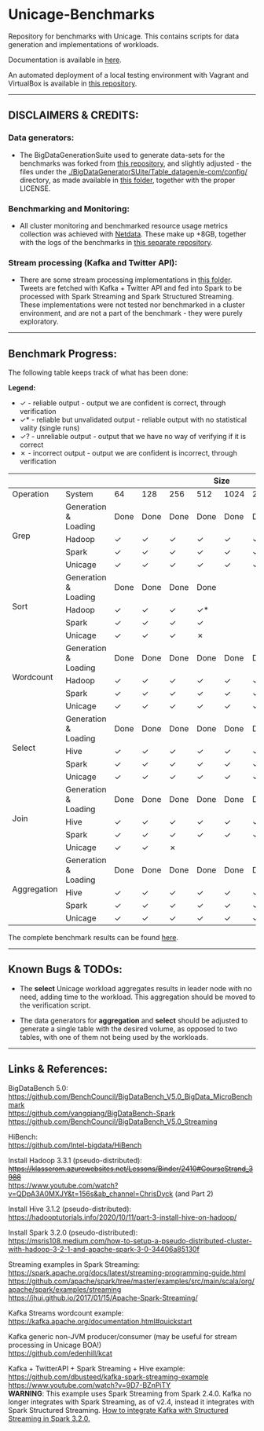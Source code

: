 # Unicage-Benchmarks

Repository for benchmarks with Unicage.
This contains scripts for data generation and implementations of workloads.

Documentation is available in [here](/documentation/documentation.md).

An automated deployment of a local testing environment with Vagrant and VirtualBox is available in [this repository](https://github.com/duartegithub/vagrant-hadoop-cluster).

---
## DISCLAIMERS & CREDITS:

### Data generators:
- The BigDataGenerationSuite used to generate data-sets for the benchmarks was forked from [this repository](https://github.com/BenchCouncil/BigDataBench_V5.0_BigData_MicroBenchmark/tree/main/BigDataGeneratorSuite), and slightly adjusted - the files under the [./BigDataGeneratorSUite/Table_datagen/e-com/config/](./BigDataGeneratorSuite/Table_datagen/e-com/config/) directory, as made available in [this folder](./BigDataGeneratorSuite/), together with the proper LICENSE.

### Benchmarking and Monitoring:
- All cluster monitoring and benchmarked resource usage metrics collection was achieved with [Netdata](https://www.netdata.cloud/). These make up +8GB, together with the logs of the benchmarks in [this separate repository](https://github.com/duartegithub/Unicage-Benchmarks-2021-2022-Results).

### Stream processing (Kafka and Twitter API):
- There are some stream processing implementations in [this folder](./workloads/stream/). Tweets are fetched with Kafka + Twitter API and fed into Spark to be processed with Spark Streaming and Spark Structured Streaming. These implementations were not tested nor benchmarked in a cluster environment, and are not a part of the benchmark - they were purely exploratory.

---
## Benchmark Progress:

The following table keeps track of what has been done:

**Legend:**
- ✓ - reliable output - output we are confident is correct, through verification
- ✓* - reliable but unvalidated output - reliable output with no statistical vality (single runs)
- ✓? - unreliable output - output that we have no way of verifying if it is correct
- ✗ - incorrect output - output we are confident is incorrect, through verification

<table class="tg">
<thead>
  <tr>
    <th class="tg-c3ow"></th>
    <th class="tg-c3ow"></th>
    <th class="tg-c3ow" colspan="8">Size</th>
  </tr>
</thead>
<tbody>
  <tr>
    <td class="tg-abip">Operation</td>
    <td class="tg-abip">System</td>
    <td class="tg-abip">64</td>
    <td class="tg-abip">128</td>
    <td class="tg-abip">256</td>
    <td class="tg-abip">512</td>
    <td class="tg-abip">1024</td>
    <td class="tg-abip">2048</td>
    <td class="tg-abip">4096</td>
    <td class="tg-abip">8192</td>
  </tr>
  <tr>
    <td class="tg-c3ow" rowspan="4">Grep</td>
    <td class="tg-c3ow">Generation &amp;<br>Loading</td>
    <td class="tg-c3ow">Done</td>
    <td class="tg-c3ow">Done</td>
    <td class="tg-c3ow">Done</td>
    <td class="tg-c3ow">Done</td>
    <td class="tg-c3ow">Done</td>
    <td class="tg-c3ow">Done</td>
    <td class="tg-c3ow">Done</td>
    <td class="tg-c3ow">Done</td>
  </tr>
  <tr>
    <td class="tg-abip">Hadoop</td>
    <td class="tg-abip">✓</td>
    <td class="tg-abip">✓</td>
    <td class="tg-abip">✓</td>
    <td class="tg-abip">✓</td>
    <td class="tg-abip">✓</td>
    <td class="tg-abip">✓</td>
    <td class="tg-abip">✓</td>
    <td class="tg-abip">✓</td>
  </tr>
  <tr>
    <td class="tg-c3ow">Spark</td>
    <td class="tg-c3ow">✓</td>
    <td class="tg-c3ow">✓</td>
    <td class="tg-c3ow">✓</td>
    <td class="tg-c3ow">✓</td>
    <td class="tg-c3ow">✓</td>
    <td class="tg-c3ow">✓</td>
    <td class="tg-c3ow">✓</td>
    <td class="tg-c3ow">✓</td>
  </tr>
  <tr>
    <td class="tg-abip">Unicage</td>
    <td class="tg-abip">✓</td>
    <td class="tg-abip">✓</td>
    <td class="tg-abip">✓</td>
    <td class="tg-abip">✓</td>
    <td class="tg-abip">✓</td>
    <td class="tg-abip">✓</td>
    <td class="tg-abip">✓</td>
    <td class="tg-abip">✓</td>
  </tr>
  <tr>
    <td class="tg-c3ow" rowspan="4">Sort</td>
    <td class="tg-c3ow">Generation &amp;<br>Loading</td>
    <td class="tg-c3ow">Done</td>
    <td class="tg-c3ow">Done</td>
    <td class="tg-c3ow">Done</td>
    <td class="tg-c3ow">Done</td>
    <td class="tg-c3ow"></td>
    <td class="tg-c3ow"></td>
    <td class="tg-c3ow"></td>
    <td class="tg-c3ow"></td>
  </tr>
  <tr>
    <td class="tg-abip">Hadoop</td>
    <td class="tg-abip">✓</td>
    <td class="tg-abip">✓</td>
    <td class="tg-abip">✓</td>
    <td class="tg-abip">✓*</td>
    <td class="tg-abip"></td>
    <td class="tg-abip"></td>
    <td class="tg-abip"></td>
    <td class="tg-abip"></td>
  </tr>
  <tr>
    <td class="tg-c3ow">Spark</td>
    <td class="tg-c3ow">✓</td>
    <td class="tg-c3ow">✓</td>
    <td class="tg-c3ow">✓</td>
    <td class="tg-c3ow">✓</td>
    <td class="tg-c3ow"></td>
    <td class="tg-c3ow"></td>
    <td class="tg-c3ow"></td>
    <td class="tg-c3ow"></td>
  </tr>
  <tr>
    <td class="tg-abip">Unicage</td>
    <td class="tg-abip">✓</td>
    <td class="tg-abip">✓</td>
    <td class="tg-abip">✓</td>
    <td class="tg-abip">✗</td>
    <td class="tg-abip"></td>
    <td class="tg-abip"></td>
    <td class="tg-abip"></td>
    <td class="tg-abip"></td>
  </tr>
  <tr>
    <td class="tg-c3ow" rowspan="4">Wordcount</td>
    <td class="tg-c3ow">Generation &amp;<br>Loading</td>
    <td class="tg-c3ow">Done</td>
    <td class="tg-c3ow">Done</td>
    <td class="tg-c3ow">Done</td>
    <td class="tg-c3ow">Done</td>
    <td class="tg-c3ow">Done</td>
    <td class="tg-c3ow">Done</td>
    <td class="tg-c3ow">Done</td>
    <td class="tg-c3ow">Done</td>
  </tr>
  <tr>
    <td class="tg-abip">Hadoop</td>
    <td class="tg-abip">✓</td>
    <td class="tg-abip">✓</td>
    <td class="tg-abip">✓</td>
    <td class="tg-abip">✓</td>
    <td class="tg-abip">✓</td>
    <td class="tg-abip">✓</td>
    <td class="tg-abip">✓</td>
    <td class="tg-abip">✓*</td>
  </tr>
  <tr>
    <td class="tg-c3ow">Spark</td>
    <td class="tg-c3ow">✓</td>
    <td class="tg-c3ow">✓</td>
    <td class="tg-c3ow">✓</td>
    <td class="tg-c3ow">✓</td>
    <td class="tg-c3ow">✓</td>
    <td class="tg-c3ow">✓</td>
    <td class="tg-c3ow">✓</td>
    <td class="tg-c3ow">✗</td>
  </tr>
  <tr>
    <td class="tg-abip">Unicage</td>
    <td class="tg-abip">✓</td>
    <td class="tg-abip">✓</td>
    <td class="tg-abip">✓</td>
    <td class="tg-abip">✓</td>
    <td class="tg-abip">✓</td>
    <td class="tg-abip">✓</td>
    <td class="tg-abip">✓</td>
    <td class="tg-abip">✓</td>
  </tr>
  <tr>
    <td class="tg-c3ow" rowspan="4">Select</td>
    <td class="tg-c3ow">Generation &amp;<br>Loading</td>
    <td class="tg-c3ow">Done</td>
    <td class="tg-c3ow">Done</td>
    <td class="tg-c3ow">Done</td>
    <td class="tg-c3ow">Done</td>
    <td class="tg-c3ow">Done</td>
    <td class="tg-c3ow">Done</td>
    <td class="tg-c3ow">Done</td>
    <td class="tg-c3ow">Done</td>
  </tr>
  <tr>
    <td class="tg-abip">Hive</td>
    <td class="tg-abip">✓</td>
    <td class="tg-abip">✓</td>
    <td class="tg-abip">✓</td>
    <td class="tg-abip">✓</td>
    <td class="tg-abip">✓</td>
    <td class="tg-abip">✓</td>
    <td class="tg-abip">✓</td>
    <td class="tg-abip">✓</td>
  </tr>
  <tr>
    <td class="tg-c3ow">Spark</td>
    <td class="tg-c3ow">✓</td>
    <td class="tg-c3ow">✓</td>
    <td class="tg-c3ow">✓</td>
    <td class="tg-c3ow">✓</td>
    <td class="tg-c3ow">✓</td>
    <td class="tg-c3ow">✓</td>
    <td class="tg-c3ow">✓</td>
    <td class="tg-c3ow">✓</td>
  </tr>
  <tr>
    <td class="tg-abip">Unicage</td>
    <td class="tg-abip">✓</td>
    <td class="tg-abip">✓</td>
    <td class="tg-abip">✓</td>
    <td class="tg-abip">✓</td>
    <td class="tg-abip">✓</td>
    <td class="tg-abip">✓</td>
    <td class="tg-abip">✓</td>
    <td class="tg-abip">✓</td>
  </tr>
  <tr>
    <td class="tg-c3ow" rowspan="4">Join</td>
    <td class="tg-c3ow">Generation &amp;<br>Loading</td>
    <td class="tg-c3ow">Done</td>
    <td class="tg-c3ow">Done</td>
    <td class="tg-c3ow">Done</td>
    <td class="tg-c3ow">Done</td>
    <td class="tg-c3ow">Done</td>
    <td class="tg-c3ow">Done</td>
    <td class="tg-c3ow">Done</td>
    <td class="tg-c3ow">Done</td>
  </tr>
  <tr>
    <td class="tg-abip">Hive</td>
    <td class="tg-abip">✓</td>
    <td class="tg-abip">✓</td>
    <td class="tg-abip">✓</td>
    <td class="tg-abip">✓</td>
    <td class="tg-abip">✓</td>
    <td class="tg-abip">✓</td>
    <td class="tg-abip">✓</td>
    <td class="tg-abip">✓</td>
  </tr>
  <tr>
    <td class="tg-c3ow">Spark</td>
    <td class="tg-c3ow">✓</td>
    <td class="tg-c3ow">✓</td>
    <td class="tg-c3ow">✓</td>
    <td class="tg-c3ow">✓</td>
    <td class="tg-c3ow">✓</td>
    <td class="tg-c3ow">✓</td>
    <td class="tg-c3ow">✓</td>
    <td class="tg-c3ow">✓</td>
  </tr>
  <tr>
    <td class="tg-abip">Unicage</td>
    <td class="tg-abip">✓</td>
    <td class="tg-abip">✓</td>
    <td class="tg-abip">✗</td>
    <td class="tg-abip"></td>
    <td class="tg-abip"></td>
    <td class="tg-abip"></td>
    <td class="tg-abip"></td>
    <td class="tg-abip"></td>
  </tr>
  <tr>
    <td class="tg-c3ow" rowspan="4">Aggregation</td>
    <td class="tg-c3ow">Generation &amp;<br>Loading</td>
    <td class="tg-c3ow">Done</td>
    <td class="tg-c3ow">Done</td>
    <td class="tg-c3ow">Done</td>
    <td class="tg-c3ow">Done</td>
    <td class="tg-c3ow">Done</td>
    <td class="tg-c3ow">Done</td>
    <td class="tg-c3ow">Done</td>
    <td class="tg-c3ow">Done</td>
  </tr>
  <tr>
    <td class="tg-abip">Hive</td>
    <td class="tg-abip">✓</td>
    <td class="tg-abip">✓</td>
    <td class="tg-abip">✓</td>
    <td class="tg-abip">✓</td>
    <td class="tg-abip">✓</td>
    <td class="tg-abip">✓</td>
    <td class="tg-abip">✓</td>
    <td class="tg-abip">✗</td>
  </tr>
  <tr>
    <td class="tg-c3ow">Spark</td>
    <td class="tg-c3ow">✓</td>
    <td class="tg-c3ow">✓</td>
    <td class="tg-c3ow">✓</td>
    <td class="tg-c3ow">✓</td>
    <td class="tg-c3ow">✓</td>
    <td class="tg-c3ow">✓</td>
    <td class="tg-c3ow">✓</td>
    <td class="tg-c3ow">✓</td>
  </tr>
  <tr>
    <td class="tg-abip">Unicage</td>
    <td class="tg-abip">✓</td>
    <td class="tg-abip">✓</td>
    <td class="tg-abip">✓</td>
    <td class="tg-abip">✓</td>
    <td class="tg-abip">✓</td>
    <td class="tg-abip">✓</td>
    <td class="tg-abip">✓</td>
    <td class="tg-abip">✓</td>
  </tr>
</tbody>
</table>

The complete benchmark results can be found [here](https://github.com/duartegithub/Unicage-Benchmarks-2021-2022-Results).


---
## Known Bugs & TODOs:

- The **select** Unicage workload aggregates results in leader node with no need, adding time to the workload. This aggregation should be moved to the verification script.

- The data generators for **aggregation** and **select** should be adjusted to generate a single table with the desired volume, as opposed to two tables, with one of them not being used by the workloads.

---
## Links & References:

BigDataBench 5.0:
<br> https://github.com/BenchCouncil/BigDataBench_V5.0_BigData_MicroBenchmark
<br> https://github.com/yangqiang/BigDataBench-Spark
<br> https://github.com/BenchCouncil/BigDataBench_V5.0_Streaming

HiBench:
<br> https://github.com/Intel-bigdata/HiBench

Install Hadoop 3.3.1 (pseudo-distributed):
<br> ~~https://klasserom.azurewebsites.net/Lessons/Binder/2410#CourseStrand_3988~~
<br> https://www.youtube.com/watch?v=QDpA3A0MXJY&t=156s&ab_channel=ChrisDyck (and Part 2)

Install Hive 3.1.2 (pseudo-distributed):
<br> https://hadooptutorials.info/2020/10/11/part-3-install-hive-on-hadoop/

Install Spark 3.2.0 (pseudo-distributed):
<br> https://msris108.medium.com/how-to-setup-a-pseudo-distributed-cluster-with-hadoop-3-2-1-and-apache-spark-3-0-34406a85130f

Streaming examples in Spark Streaming:
<br> https://spark.apache.org/docs/latest/streaming-programming-guide.html
<br> https://github.com/apache/spark/tree/master/examples/src/main/scala/org/apache/spark/examples/streaming
<br> https://jhui.github.io/2017/01/15/Apache-Spark-Streaming/

Kafka Streams wordcount example:
<br> https://kafka.apache.org/documentation.html#quickstart

Kafka generic non-JVM producer/consumer (may be useful for stream processing in Unicage BOA!)
<br> https://github.com/edenhill/kcat 

Kafka + TwitterAPI + Spark Streaming + Hive example:
<br> https://github.com/dbusteed/kafka-spark-streaming-example
<br> https://www.youtube.com/watch?v=9D7-BZnPiTY
<br> **WARNING**: This example uses Spark Streaming from Spark 2.4.0. Kafka no longer integrates with Spark Streaming, as of v2.4, instead it integrates with Spark Structured Streaming. [How to integrate Kafka with Structured Streaming in Spark 3.2.0.](https://spark.apache.org/docs/latest/structured-streaming-kafka-integration.html)
